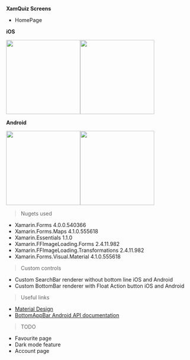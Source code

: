 **XamQuiz Screens**

- HomePage

**iOS**

<img src="https://i.imgur.com/dXDg9xF.png" width="200"><img src="https://i.imgur.com/ZmVX5oS.png" width="200"> 


**Android**

<img src="https://i.imgur.com/YiikVLP.png" width="200"><img src="https://i.imgur.com/M8Sa4eN.png" width="200">



> Nugets used

- Xamarin.Forms 4.0.0.540366
- Xamarin.Forms.Maps 4.1.0.555618
- Xamarin.Essentials 1.1.0
- Xamarin.FFImageLoading.Forms 2.4.11.982
- Xamarin.FFImageLoading.Transformations 2.4.11.982
- Xamarin.Forms.Visual.Material 4.1.0.555618

> Custom controls
- Custom SearchBar renderer without bottom line iOS and Android
- Custom BottomBar renderer with Float Action button iOS and Android

> Useful links

- <a href="https://material.io/design/components/app-bars-bottom.html">Material Design</a>
- <a href="https://developer.android.com/reference/com/google/android/material/bottomappbar/BottomAppBar">BottomAppBar Android API documentation</a>

> TODO
- Favourite page
- Dark mode feature
- Account page
